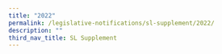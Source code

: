 ```yaml
---
title: "2022"
permalink: /legislative-notifications/sl-supplement/2022/
description: ""
third_nav_title: SL Supplement
---
```

